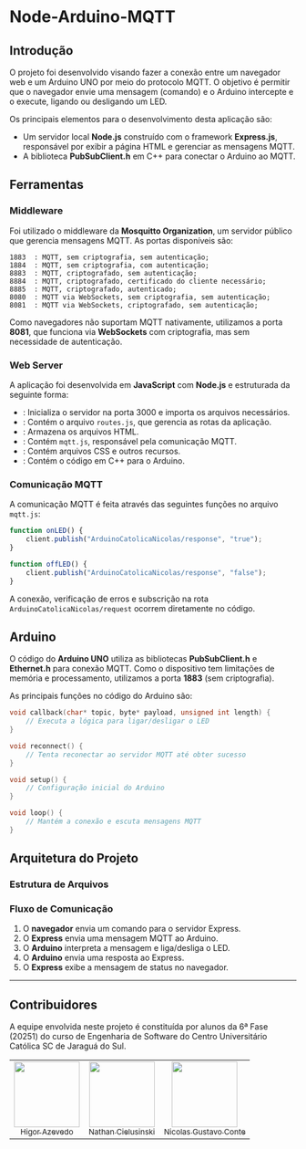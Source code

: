 # Node-Arduino-MQTT

## Introdução

O projeto foi desenvolvido visando fazer a conexão entre um navegador web e um Arduino UNO por meio do protocolo MQTT. O objetivo é permitir que o navegador envie uma mensagem (comando) e o Arduino intercepte e o execute, ligando ou desligando um LED.

Os principais elementos para o desenvolvimento desta aplicação são:

- Um servidor local **Node.js** construído com o framework **Express.js**, responsável por exibir a página HTML e gerenciar as mensagens MQTT.
- A biblioteca **PubSubClient.h** em C++ para conectar o Arduino ao MQTT.

## Ferramentas

### Middleware

Foi utilizado o middleware da **Mosquitto Organization**, um servidor público que gerencia mensagens MQTT. As portas disponíveis são:

```
1883  : MQTT, sem criptografia, sem autenticação;
1884  : MQTT, sem criptografia, com autenticação;
8883  : MQTT, criptografado, sem autenticação;
8884  : MQTT, criptografado, certificado do cliente necessário;
8885  : MQTT, criptografado, autenticado;
8080  : MQTT via WebSockets, sem criptografia, sem autenticação;
8081  : MQTT via WebSockets, criptografado, sem autenticação;
```

Como navegadores não suportam MQTT nativamente, utilizamos a porta **8081**, que funciona via **WebSockets** com criptografia, mas sem necessidade de autenticação.

### Web Server

A aplicação foi desenvolvida em **JavaScript** com **Node.js** e estruturada da seguinte forma:

- : Inicializa o servidor na porta 3000 e importa os arquivos necessários.
- : Contém o arquivo `routes.js`, que gerencia as rotas da aplicação.
- : Armazena os arquivos HTML.
- : Contém `mqtt.js`, responsável pela comunicação MQTT.
- : Contém arquivos CSS e outros recursos.
- : Contém o código em C++ para o Arduino.

### Comunicação MQTT

A comunicação MQTT é feita através das seguintes funções no arquivo `mqtt.js`:

```js
function onLED() {
    client.publish("ArduinoCatolicaNicolas/response", "true");
}

function offLED() {
    client.publish("ArduinoCatolicaNicolas/response", "false");
}
```

A conexão, verificação de erros e subscrição na rota `ArduinoCatolicaNicolas/request` ocorrem diretamente no código.

## Arduino

O código do **Arduino UNO** utiliza as bibliotecas **PubSubClient.h** e **Ethernet.h** para conexão MQTT. Como o dispositivo tem limitações de memória e processamento, utilizamos a porta **1883** (sem criptografia).

As principais funções no código do Arduino são:

```cpp
void callback(char* topic, byte* payload, unsigned int length) {
    // Executa a lógica para ligar/desligar o LED
}

void reconnect() {
    // Tenta reconectar ao servidor MQTT até obter sucesso
}

void setup() {
    // Configuração inicial do Arduino
}

void loop() {
    // Mantém a conexão e escuta mensagens MQTT
}
```

## Arquitetura do Projeto

### Estrutura de Arquivos

### Fluxo de Comunicação

1. O **navegador** envia um comando para o servidor Express.
2. O **Express** envia uma mensagem MQTT ao Arduino.
3. O **Arduino** interpreta a mensagem e liga/desliga o LED.
4. O **Arduino** envia uma resposta ao Express.
5. O **Express** exibe a mensagem de status no navegador.

---

## Contribuidores
A equipe envolvida neste projeto é constituída por alunos da 6ª Fase (20251) do curso de Engenharia de Software do Centro Universitário Católica SC de Jaraguá do Sul.

<div align="center">
<table>
  <tr>
    <td align="center"><a href="https://github.com/HigorAz"><img loading="lazy" src="https://avatars.githubusercontent.com/u/141787745?v=4" width="115"><br><sub>Higor Azevedo</sub></a></td>
    <td align="center"><a href="https://github.com/AoiteFoca"><img loading="lazy" src="https://avatars.githubusercontent.com/u/141975272?v=4" width="115"><br><sub>Nathan Cielusinski</sub></a></td>
    <td align="center"><a href="https://github.com/MrNicolass"><img loading="lazy" src="https://avatars.githubusercontent.com/u/80847876?v=4" width="115"><br><sub>Nicolas Gustavo Conte</sub></a></td>
  </tr>
</div>
